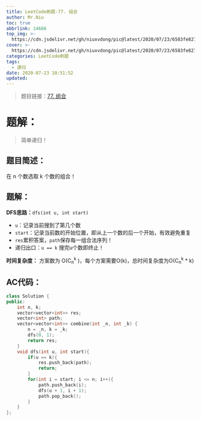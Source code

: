 ```yaml
---
title: LeetCode刷题-77. 组合
author: Mr.Niu
toc: true
abbrlink: 14686
top_img: >-
  https://cdn.jsdelivr.net/gh/niuxvdong/pic@latest/2020/07/23/6583fe827366a022745863c6131c7720.png
cover: >-
  https://cdn.jsdelivr.net/gh/niuxvdong/pic@latest/2020/07/23/6583fe827366a022745863c6131c7720.png
categories: LeetCode刷题
tags:
  - 递归
date: 2020-07-23 10:51:52
updated:
---
```


















> 题目链接：[77. 组合]( https://leetcode-cn.com/problems/combinations/)



# 题解：



> 简单递归！



## 题目简述：



在 n 个数选取 k 个数的组合！

## 题解：

**DFS思路：**`dfs(int u, int start)`

- `u`：记录当前搜到了第几个数
- `start`：记录当前数的开始位置，即从上一个数的后一个开始，有效避免重复
- `res`累积答案，`path`保存每一组合法序列！
- 递归出口：`u == k` 搜完u个数即终止！

**时间复杂度：** 方案数为 O(C<sub>n</sub><sup>k</sup> )，每个方案需要O(k)，总时间复杂度为O(C<sub>n</sub><sup>k</sup> * k)

## AC代码：



```c++
class Solution {
public:
    int n, k;
    vector<vector<int>> res;
    vector<int> path;
    vector<vector<int>> combine(int _n, int _k) {
        n = _n, k = _k;
        dfs(0, 1);
        return res;
    }
    void dfs(int u, int start){
        if(u == k){
            res.push_back(path);
            return;
        }
        for(int i = start; i <= n; i++){
            path.push_back(i);
            dfs(u + 1, i + 1);
            path.pop_back();
        }
    }
};
```



